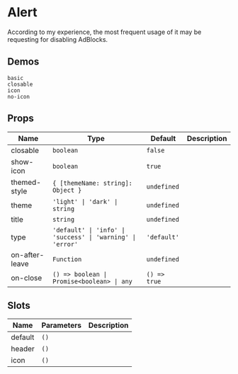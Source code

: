 # Alert
According to my experience, the most frequent usage of it may be requesting for disabling AdBlocks.

## Demos
```demo
basic
closable
icon
no-icon
```

## Props
|Name|Type|Default|Description|
|-|-|-|-|
|closable|`boolean`|`false`||
|show-icon|`boolean`|`true`||
|themed-style|`{ [themeName: string]: Object }`|`undefined`||
|theme|`'light' \| 'dark' \| string`|`undefined`||
|title|`string`|`undefined`||
|type|`'default' \| 'info' \| 'success' \| 'warning' \| 'error'`|`'default'`||
|on-after-leave|`Function`|`undefined`||
|on-close|`() => boolean \| Promise<boolean> \| any`|`() => true`||

## Slots
|Name|Parameters|Description|
|-|-|-|
|default|`()`||
|header|`()`||
|icon|`()`||